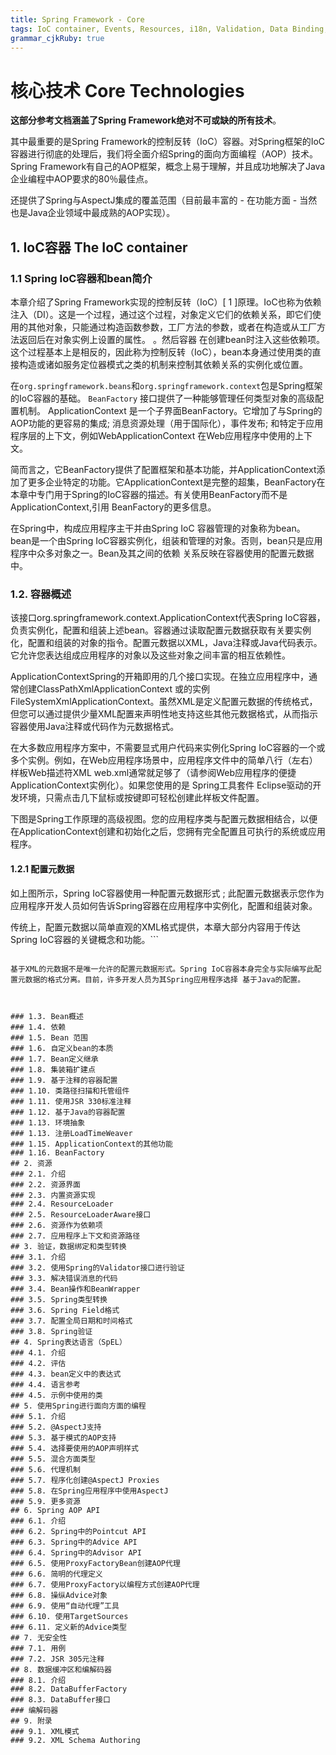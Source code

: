 ```yaml
---
title: Spring Framework - Core 
tags: IoC container, Events, Resources, i18n, Validation, Data Binding, Type Conversion, SpEL, AOP
grammar_cjkRuby: true
---
```



# 核心技术 Core Technologies
**这部分参考文档涵盖了Spring Framework绝对不可或缺的所有技术**。

其中最重要的是Spring Framework的控制反转（IoC）容器。对Spring框架的IoC容器进行彻底的处理后，我们将全面介绍Spring的面向方面编程（AOP）技术。Spring Framework有自己的AOP框架，概念上易于理解，并且成功地解决了Java企业编程中AOP要求的80％最佳点。

还提供了Spring与AspectJ集成的覆盖范围（目前最丰富的 - 在功能方面 - 当然也是Java企业领域中最成熟的AOP实现）。
## 1. IoC容器 The IoC container
### 1.1 Spring IoC容器和bean简介
本章介绍了Spring Framework实现的控制反转（IoC）[ 1 ]原理。IoC也称为依赖注入（DI）。这是一个过程，通过这个过程，对象定义它们的依赖关系，即它们使用的其他对象，只能通过构造函数参数，工厂方法的参数，或者在构造或从工厂方法返回后在对象实例上设置的属性。 。然后容器 在创建bean时注入这些依赖项。这个过程基本上是相反的，因此称为控制反转（IoC），bean本身通过使用类的直接构造或诸如服务定位器模式之类的机制来控制其依赖关系的实例化或位置。

在`org.springframework.beans`和`org.springframework.context`包是Spring框架的IoC容器的基础。 `BeanFactory` 接口提供了一种能够管理任何类型对象的高级配置机制。 ApplicationContext 是一个子界面BeanFactory。它增加了与Spring的AOP功能的更容易的集成; 消息资源处理（用于国际化），事件发布; 和特定于应用程序层的上下文，例如WebApplicationContext 在Web应用程序中使用的上下文。

简而言之，它BeanFactory提供了配置框架和基本功能，并ApplicationContext添加了更多企业特定的功能。它ApplicationContext是完整的超集，BeanFactory在本章中专门用于Spring的IoC容器的描述。有关使用BeanFactory而不是ApplicationContext,引用 BeanFactory的更多信息。

在Spring中，构成应用程序主干并由Spring IoC 容器管理的对象称为bean。bean是一个由Spring IoC容器实例化，组装和管理的对象。否则，bean只是应用程序中众多对象之一。Bean及其之间的依赖 关系反映在容器使用的配置元数据中。
### 1.2. 容器概述
该接口org.springframework.context.ApplicationContext代表Spring IoC容器，负责实例化，配置和组装上述bean。容器通过读取配置元数据获取有关要实例化，配置和组装的对象的指令。配置元数据以XML，Java注释或Java代码表示。它允许您表达组成应用程序的对象以及这些对象之间丰富的相互依赖性。

ApplicationContextSpring的开箱即用的几个接口实现。在独立应用程序中，通常创建ClassPathXmlApplicationContext 或的实例 FileSystemXmlApplicationContext。虽然XML是定义配置元数据的传统格式，但您可以通过提供少量XML配置来声明性地支持这些其他元数据格式，从而指示容器使用Java注释或代码作为元数据格式。

在大多数应用程序方案中，不需要显式用户代码来实例化Spring IoC容器的一个或多个实例。例如，在Web应用程序场景中，应用程序文件中的简单八行（左右）样板Web描述符XML web.xml通常就足够了（请参阅Web应用程序的便捷ApplicationContext实例化）。如果您使用的是 Spring工具套件 Eclipse驱动的开发环境，只需点击几下鼠标或按键即可轻松创建此样板文件配置。

下图是Spring工作原理的高级视图。您的应用程序类与配置元数据相结合，以便在ApplicationContext创建和初始化之后，您拥有完全配置且可执行的系统或应用程序。
#### 1.2.1 配置元数据
如上图所示，Spring IoC容器使用一种配置元数据形式 ; 此配置元数据表示您作为应用程序开发人员如何告诉Spring容器在应用程序中实例化，配置和组装对象。

传统上，配置元数据以简单直观的XML格式提供，本章大部分内容用于传达Spring IoC容器的关键概念和功能。```

```

基于XML的元数据不是唯一允许的配置元数据形式。Spring IoC容器本身完全与实际编写此配置元数据的格式分离。目前，许多开发人员为其Spring应用程序选择 基于Java的配置。



### 1.3. Bean概述
### 1.4. 依赖
### 1.5. Bean 范围
### 1.6. 自定义bean的本质
### 1.7. Bean定义继承
### 1.8. 集装箱扩建点
### 1.9. 基于注释的容器配置
### 1.10. 类路径扫描和托管组件
### 1.11. 使用JSR 330标准注释
### 1.12. 基于Java的容器配置
### 1.13. 环境抽象
### 1.13. 注册LoadTimeWeaver
### 1.15. ApplicationContext的其他功能
### 1.16. BeanFactory
## 2. 资源
### 2.1. 介绍
### 2.2. 资源界面
### 2.3. 内置资源实现
### 2.4. ResourceLoader
### 2.5. ResourceLoaderAware接口
### 2.6. 资源作为依赖项
### 2.7. 应用程序上下文和资源路径
## 3. 验证，数据绑定和类型转换
### 3.1. 介绍
### 3.2. 使用Spring的Validator接口进行验证
### 3.3. 解决错误消息的代码
### 3.4. Bean操作和BeanWrapper
### 3.5. Spring类型转换
### 3.6. Spring Field格式
### 3.7. 配置全局日期和时间格式
### 3.8. Spring验证
## 4. Spring表达语言（SpEL）
### 4.1. 介绍
### 4.2. 评估
### 4.3. bean定义中的表达式
### 4.4. 语言参考
### 4.5. 示例中使用的类
## 5. 使用Spring进行面向方面的编程
### 5.1. 介绍
### 5.2. @AspectJ支持
### 5.3. 基于模式的AOP支持
### 5.4. 选择要使用的AOP声明样式
### 5.5. 混合方面类型
### 5.6. 代理机制
### 5.7. 程序化创建@AspectJ Proxies
### 5.8. 在Spring应用程序中使用AspectJ
### 5.9. 更多资源
## 6. Spring AOP API
### 6.1. 介绍
### 6.2. Spring中的Pointcut API
### 6.3. Spring中的Advice API
### 6.4. Spring中的Advisor API
### 6.5. 使用ProxyFactoryBean创建AOP代理
### 6.6. 简明的代理定义
### 6.7. 使用ProxyFactory以编程方式创建AOP代理
### 6.8. 操纵Advice对象
### 6.9. 使用“自动代理”工具
### 6.10. 使用TargetSources
### 6.11. 定义新的Advice类型
## 7. 无安全性
### 7.1. 用例
### 7.2. JSR 305元注释
## 8. 数据缓冲区和编解码器
### 8.1. 介绍
### 8.2. DataBufferFactory
### 8.3. DataBuffer接口
### 编解码器
## 9. 附录
### 9.1. XML模式
### 9.2. XML Schema Authoring